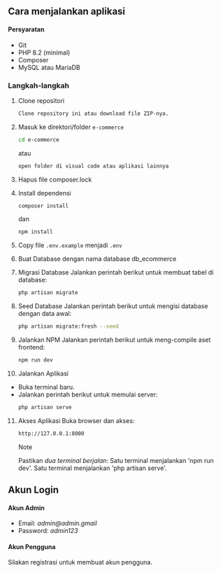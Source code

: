 ## Cara menjalankan aplikasi
#### Persyaratan

-   Git
-   PHP 8.2 (minimal)
-   Composer
-   MySQL atau MariaDB
### Langkah-langkah

1. Clone repositori
    ```bash
    Clone repository ini atau download file ZIP-nya.
    ```
2. Masuk ke direktori/folder `e-commerce`
    ```bash
    cd e-commerce 
    ```
    atau

    ```bash
    open folder di visual code atau aplikasi lainnya 
    ```
3. Hapus file composer.lock
   
4.  Install dependensi
    ```bash
    composer install
    ```
    dan
     ```bash
    npm install
    ```
5. Copy file `.env.example` menjadi `.env`

6. Buat Database
   dengan nama database db_ecommerce

7. Migrasi Database
   Jalankan perintah berikut untuk membuat tabel di database:
    ```bash
    php artisan migrate
    ```
8. Seed Database
   Jalankan perintah berikut untuk mengisi database dengan data awal:
    ```bash
    php artisan migrate:fresh --seed
    ```
9. Jalankan NPM
   Jalankan perintah berikut untuk meng-compile aset frontend:    
    ```bash
    npm run dev
    ```
10. Jalankan Aplikasi
-   Buka terminal baru.
-   Jalankan perintah berikut untuk memulai server:    
    ```bash
    php artisan serve
    ```

11. Akses Aplikasi
    Buka browser dan akses:    
    ```bash
    http://127.0.0.1:8000
    ```

    > [!NOTE]
    > Pastikan _dua terminal berjalan_:
    > Satu terminal menjalankan 'npm run dev'.
    > Satu terminal menjalankan 'php artisan serve'.

## Akun Login
#### Akun Admin
- Email: _admin@admin.gmail_
- Password: _admin123_
#### Akun Pengguna
Silakan registrasi untuk membuat akun pengguna.